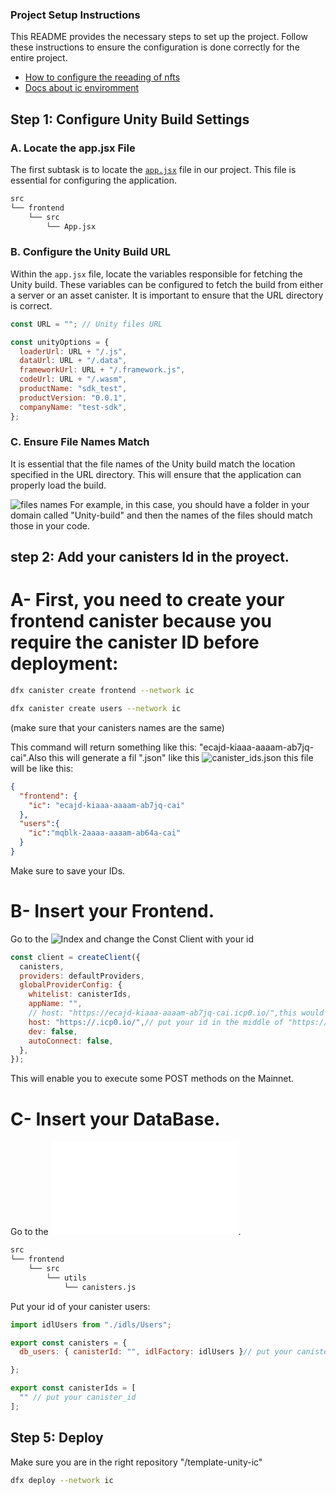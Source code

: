 
### Project Setup Instructions
This README provides the necessary steps to set up the project. Follow these instructions to ensure the configuration is done correctly for the entire project.

- [How to configure the reeading of nfts](./Docs/NftReader.md)
- [Docs about ic enviromment ](./Docs/IcDocs.md)

## Step 1: Configure Unity Build Settings

### A. Locate the app.jsx File
The first subtask is to locate the [`app.jsx`](./src/frontend/src/App.jsx) file in our project. This file is essential for configuring the application.
```bash 
src
└── frontend
    └── src
        └── App.jsx
```

### B. Configure the Unity Build URL
Within the `app.jsx` file, locate the variables responsible for fetching the Unity build. These variables can be configured to fetch the build from either a server or an asset canister. It is important to ensure that the URL directory is correct.
```js
const URL = ""; // Unity files URL

const unityOptions = {
  loaderUrl: URL + "/.js",
  dataUrl: URL + "/.data",
  frameworkUrl: URL + "/.framework.js",
  codeUrl: URL + "/.wasm",
  productName: "sdk_test",
  productVersion: "0.0.1",
  companyName: "test-sdk",
};
```
### C. Ensure File Names Match
It is essential that the file names of the Unity build match the location specified in the URL directory. This will ensure that the application can properly load the build.

![files names](image.png)
For example, in this case, you should have a folder in your domain called "Unity-build" and then the names of the files should match those in your code.


## step 2: Add your canisters Id in the proyect.

# A- First, you need to create your frontend canister because you require the canister ID before deployment:
 ```bash
 dfx canister create frontend --network ic 
  ``` 
```bash
dfx canister create users --network ic 
``` 
(make sure that your canisters names are the same)

This command will return something like this: "ecajd-kiaaa-aaaam-ab7jq-cai".Also this will generate a fil ".json" like this 
![canister_ids.json](image-1.png)
this file will be like this:
```json
{
  "frontend": {
    "ic": "ecajd-kiaaa-aaaam-ab7jq-cai"
  },
  "users":{
    "ic":"mqblk-2aaaa-aaaam-ab64a-cai"
  }
}

``` 
 Make sure to save your IDs.

# B- Insert your Frontend.
Go to the ![Index](../src/frontend/src/index.jsx) and change the Const Client with your id
```js 
const client = createClient({
  canisters,
  providers: defaultProviders,
  globalProviderConfig: {
    whitelist: canisterIds,
    appName: "",
    // host: "https://ecajd-kiaaa-aaaam-ab7jq-cai.icp0.io/",this would be mine 
    host: "https://.icp0.io/",// put your id in the middle of "https://" and ".icp0"
    dev: false,
    autoConnect: false,
  },
});
```
This will enable you to execute some POST methods on the Mainnet.

# C- Insert your DataBase.
Go to the ![canisters file](../src/frontend/src/utils/canisters.js).
``` bash
src
└── frontend
    └── src
        └── utils
            └── canisters.js
```
Put your id of your canister users:
```js 
import idlUsers from "./idls/Users";

export const canisters = {
  db_users: { canisterId: "", idlFactory: idlUsers }// put your canister_id

};

export const canisterIds = [
  "" // put your canister_id
];

```
## Step 5: Deploy 
Make sure you are in the right repository "/template-unity-ic"
```bash
dfx deploy --network ic 
``` 